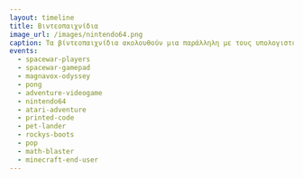 ```yaml
---
layout: timeline 
title: Βιντεοπαιχνίδια 
image_url: /images/nintendo64.png
caption: Τα βίντεοπαιχνίδια ακολουθούν μια παράλληλη με τους υπολογιστές γραφείου διαδρομή, με διαφορετικά είδη γραφικών και συσκευών εισόδου, καθώς και άλλες μεταφορές για την αλληλεπίδραση με τον χρήστη. 
events:
  - spacewar-players
  - spacewar-gamepad
  - magnavox-odyssey
  - pong
  - adventure-videogame
  - nintendo64
  - atari-adventure
  - printed-code
  - pet-lander
  - rockys-boots
  - pop
  - math-blaster
  - minecraft-end-user
---
```


